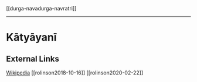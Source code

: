 [[durga-navadurga-navratri]]

---

# Kātyāyanī

## External Links
[Wikipedia](https://en.wikipedia.org/wiki/Katyayani)
[[rolinson2018-10-16]]
[[rolinson2020-02-22]]